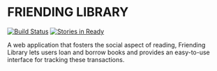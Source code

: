 # FRIENDING LIBRARY

[![Build Status](https://travis-ci.org/davschne/friending-library2.svg?branch=master)](https://travis-ci.org/davschne/friending-library2) [![Stories in Ready](https://badge.waffle.io/davschne/friending-library2.svg?label=ready&title=Ready)](http://waffle.io/davschne/friending-library2)

A web application that fosters the social aspect of reading, Friending Library lets users loan and borrow books and provides an easy-to-use interface for tracking these transactions.
